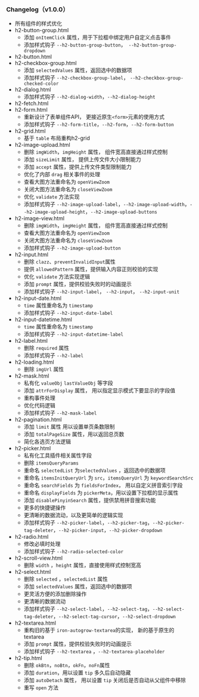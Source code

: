 ### Changelog（v1.0.0）
- 所有组件的样式优化
- h2-button-group.html
    - 添加 `onItemClick` 属性，用于下拉框中绑定用户自定义点击事件
    - 添加样式钩子 `--h2-button-group-button`，` --h2-button-group-dropdown`
- h2-button.html
- h2-checkbox-group.html
    - 添加 `selectedValues` 属性，返回选中的数据项
    - 添加样式钩子 `--h2-checkbox-group-label`， `--h2-checkbox-group-checked-color`
- h2-dialog.html
    - 添加样式钩子 `--h2-dialog-width`，`--h2-dialog-height`
- h2-fetch.html
- h2-form.html
    - 重新设计了表单组件API， 更接近原生`<form>`元素的使用方式
    - 添加样式钩子 `--h2-form-title`，`--h2-form`，`--h2-form-button`
- h2-grid.html
    - 基于 `table` 布局重构h2-grid
- h2-image-upload.html
    - 删除 `imgWidth`，`imgHeight` 属性， 组件宽高直接通过样式控制
    - 添加 `sizeLimit` 属性， 提供上传文件大小限制能力
    - 添加 `accept` 属性，提供上传文件类型限制能力
    - 优化了内部 `drag` 相关事件的处理
    - 查看大图方法重命名为 `openViewZoom`
    - 关闭大图方法重命名为 `closeViewZoom`
    - 优化 `validate` 方法实现
    - 添加样式钩子 `--h2-image-upload-label`，`--h2-image-upload-width`，`--h2-image-upload-height`，`--h2-image-upload-buttons`
- h2-image-view.html
    - 删除 `imgWidth`，`imgHeight` 属性， 组件宽高直接通过样式控制
    - 查看大图方法重命名为 `openViewZoom`
    - 关闭大图方法重命名为 `closeViewZoom`
    - 添加样式钩子 `--h2-image-upload-button`
- h2-input.html
    - 删除 `clazz`、`preventInvalidInput`属性
    - 提供 `allowedPattern` 属性，提供输入内容正则校验的实现
    - 优化 `validate` 方法实现逻辑
    - 添加 `prompt` 属性，提供校验失败时的动画提示
    - 添加样式钩子 `--h2-input-label`， `--h2-input`， `--h2-input-unit`
- h2-input-date.html
    - `time` 属性重命名为 `timestamp`
    - 添加样式钩子 `--h2-input-date-label`
- h2-input-datetime.html
    - `time` 属性重命名为 `timestamp`
    - 添加样式钩子 `--h2-input-datetime-label`
- h2-label.html
    - 删除 `required` 属性
    - 添加样式钩子 `--h2-label`
- h2-loading.html
    - 删除 `imgUrl` 属性
- h2-mask.html
    - 私有化 `valueObj` `lastValueObj` 等字段
    - 添加 `attrForDisplay` 属性， 用以指定显示模式下要显示的字段值
    - 重构事件处理
    - 优化代码逻辑
    - 添加样式钩子 `--h2-mask-label`
- h2-pagination.html
    - 添加 `limit` 属性 用以设置单页条数限制
    - 添加 `totalPageSize` 属性，用以返回总页数
    - 简化各选页方法逻辑
- h2-picker.html
    - 私有化工具插件相关属性字段
    - 删除 `itemsQueryParams` 
    - 重命名 `selectedList` 为`selectedValues` ，返回选中的数据项
    - 重命名 `itemsInitQueryUrl` 为 `src`，`itemsQueryUrl` 为 `keywordSearchSrc` 
    - 重命名 `searchFields` 为 `fieldsForIndex`， 用以自定义拼音索引字段
    - 重命名 `displayFields` 为 `pickerMeta`，用以设置下拉框的显示属性
    - 添加 `disablePinyinSearch` 属性，提供禁用拼音搜索功能
    - 更多的快捷键操作
    - 更清晰的数据流动，以及更简单的逻辑实现 
    - 添加样式钩子 `--h2-picker-label`，`--h2-picker-tag`，`--h2-picker-tag-deleter`，`--h2-picker-input`，`--h2-picker-dropdown`
- h2-radio.html
    - 修改必填时处理
    - 添加样式钩子 `--h2-radio-selected-color`
- h2-scroll-view.html
    - 删除 `width` ，`height` 属性，直接使用样式控制宽高
- h2-select.html
    - 删除 `selected` ，`selectedList` 属性
    - 添加 `selectedValues` 属性，返回选中的数据项
    - 更灵活方便的添加删除操作
    - 更清晰的数据流动
    - 添加样式钩子 `--h2-select-label`，`--h2-select-tag`，`--h2-select-tag-deleter`，`--h2-select-tag-cursor`，`--h2-select-dropdown`
- h2-textarea.html
    - 重构旧的基于 `iron-autogrow-textarea`的实现， 新的基于原生的textarea
    - 添加 `prompt` 属性，提供校验失败时的动画提示
    - 添加样式钩子 `--h2-textarea` ，`--h2-textarea-placeholder`
- h2-tip.html
    - 删除 `okBtn`，`noBtn`，`okFn`，`noFn`属性
    - 添加 `duration`，用以设置 `tip` 多久后自动隐藏
    - 添加 `autoDetach` 属性， 用以设置 `tip` 关闭后是否自动从父组件中移除
    - 重写 `open` 方法
    